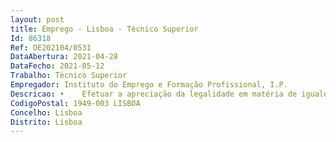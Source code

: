 ```yaml
--- 
layout: post
title: Emprego - Lisboa - Técnico Superior
Id: 86318
Ref: OE202104/0531
DataAbertura: 2021-04-28
DataFecho: 2021-05-12
Trabalho: Técnico Superior
Empregador: Instituto do Emprego e Formação Profissional, I.P.
Descricao: •	Efetuar a apreciação da legalidade em matéria de igualdade e não discriminação na área laboral •	Colaborar na promoção e acompanhamento do diálogo social em matéria de igualdade de género •	Assegurar o apoio e assessoria jurídica à Comissão •	Efetuar o atendimento jurídico •	Colaborar nas atividades de formação, sensibilização e promoção de estudos da CITE •	Colaborar na definição da Política de Segurança e Saúde no Trabalho.
CodigoPostal: 1949-003 LISBOA
Concelho: Lisboa
Distrito: Lisboa
--- 
```

